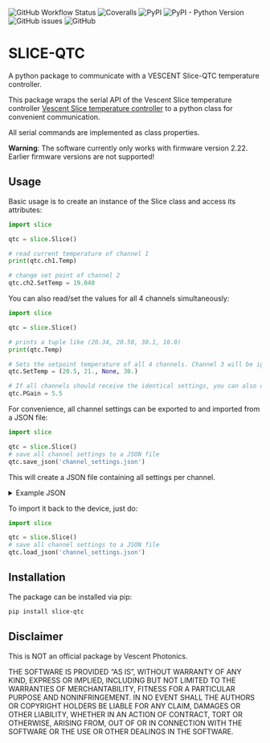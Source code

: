![GitHub Workflow Status](https://img.shields.io/github/actions/workflow/status/STuermer/slice-qtc/test.yaml?style=flat-square)
![Coveralls](https://img.shields.io/coverallsCoverage/github/Stuermer/slice-qtc?style=flat-square)
![PyPI](https://img.shields.io/pypi/v/slice-qtc?style=flat-square)
![PyPI - Python Version](https://img.shields.io/pypi/pyversions/slice-qtc?style=flat-square)
![GitHub issues](https://img.shields.io/github/issues-raw/Stuermer/slice-qtc?style=flat-square)
![GitHub](https://img.shields.io/github/license/Stuermer/slice-qtc?style=flat-square)

# SLICE-QTC

A python package to communicate with a VESCENT Slice-QTC temperature controller.

This package wraps the serial API of the Vescent Slice temperature
controller [Vescent Slice temperature controller](https://vescent.com/de/slice-qtc-four-channel-temperature-controller.html)
to a python class for convenient communication.

All serial commands are implemented as class properties.

**Warning**: The software currently only works with firmware version 2.22. Earlier firmware versions are not supported!

## Usage

Basic usage is to create an instance of the Slice class and access its attributes:

```python
import slice

qtc = slice.Slice()

# read current temperature of channel 1
print(qtc.ch1.Temp)

# change set point of channel 2 
qtc.ch2.SetTemp = 19.040
```

You can also read/set the values for all 4 channels simultaneously:

```python
import slice

qtc = slice.Slice()

# prints a tuple like (20.34, 20.50, 30.1, 10.0)
print(qtc.Temp)

# Sets the setpoint temperature of all 4 channels. Channel 3 will be ignored since 'None' was passed
qtc.SetTemp = (20.5, 21., None, 30.)

# If all channels should receive the identical settings, you can also do:
qtc.PGain = 5.5
```

For convenience, all channel settings can be exported to and imported from a JSON file:

```python
import slice

qtc = slice.Slice()
# save all channel settings to a JSON file
qtc.save_json('channel_settings.json')
```

This will create a JSON file containing all settings per channel.
<details>
<summary>Example JSON</summary>

```json
{
  "ch1": {
    "Beta": 3450.0,
    "Bipolar": 0,
    "Control": 0,
    "Current": 0.0,
    "Deriv": 0.0,
    "DerivEn": 0,
    "Integ": 20.0,
    "IntegEn": 1,
    "MaxCurr": 1.0,
    "MaxPwr": 4.0,
    "PGain": 5.0,
    "PGainEn": 1,
    "RefRes": 10000.0,
    "RefTemp": 25.0,
    "Slew": 0.0,
    "SlewEn": 0,
    "TCoefA": 0.000684,
    "TCoefB": 0.00029,
    "TCoefC": 0.0,
    "TempMax": 50.0,
    "TempMin": -5.0,
    "TempSet": 25.0
  },
  "ch2": {
    "Beta": 3450.0,
    "Bipolar": 0,
    "Control": 0,
    "Current": 0.0,
    "Deriv": 0.0,
    "DerivEn": 0,
    "Integ": 20.0,
    "IntegEn": 1,
    "MaxCurr": 1.0,
    "MaxPwr": 4.0,
    "PGain": 5.0,
    "PGainEn": 1,
    "RefRes": 10000.0,
    "RefTemp": 25.0,
    "Slew": 0.0,
    "SlewEn": 0,
    "TCoefA": 0.000684,
    "TCoefB": 0.00029,
    "TCoefC": 0.0,
    "TempMax": 50.0,
    "TempMin": -5.0,
    "TempSet": 26.0
  },
  "ch3": {
    "Beta": 3450.0,
    "Bipolar": 0,
    "Control": 0,
    "Current": 0.0,
    "Deriv": 0.0,
    "DerivEn": 0,
    "Integ": 20.0,
    "IntegEn": 1,
    "MaxCurr": 1.0,
    "MaxPwr": 4.0,
    "PGain": 5.0,
    "PGainEn": 1,
    "RefRes": 10000.0,
    "RefTemp": 25.0,
    "Slew": 0.0,
    "SlewEn": 0,
    "TCoefA": 0.000684,
    "TCoefB": 0.00029,
    "TCoefC": 0.0,
    "TempMax": 50.0,
    "TempMin": -5.0,
    "TempSet": 26.0
  },
  "ch4": {
    "Beta": 3450.0,
    "Bipolar": 0,
    "Control": 0,
    "Current": 0.0,
    "Deriv": 0.0,
    "DerivEn": 0,
    "Integ": 20.0,
    "IntegEn": 1,
    "MaxCurr": 1.0,
    "MaxPwr": 4.0,
    "PGain": 5.0,
    "PGainEn": 1,
    "RefRes": 10000.0,
    "RefTemp": 25.0,
    "Slew": 0.0,
    "SlewEn": 0,
    "TCoefA": 0.000684,
    "TCoefB": 0.00029,
    "TCoefC": 0.0,
    "TempMax": 50.0,
    "TempMin": -5.0,
    "TempSet": 26.0
  }
}
```

</details>

To import it back to the device, just do:

```python
import slice

qtc = slice.Slice()
# save all channel settings to a JSON file
qtc.load_json('channel_settings.json')
```

## Installation

The package can be installed via pip:

```bash
pip install slice-qtc 
```

## Disclaimer

This is NOT an official package by Vescent Photonics.

THE SOFTWARE IS PROVIDED “AS IS”, WITHOUT WARRANTY OF ANY KIND, EXPRESS OR IMPLIED, INCLUDING BUT NOT LIMITED TO THE
WARRANTIES OF MERCHANTABILITY, FITNESS FOR A PARTICULAR PURPOSE AND NONINFRINGEMENT. IN NO EVENT SHALL THE AUTHORS OR
COPYRIGHT HOLDERS BE LIABLE FOR ANY CLAIM, DAMAGES OR OTHER LIABILITY, WHETHER IN AN ACTION OF CONTRACT, TORT OR
OTHERWISE, ARISING FROM, OUT OF OR IN CONNECTION WITH THE SOFTWARE OR THE USE OR OTHER DEALINGS IN THE SOFTWARE.

